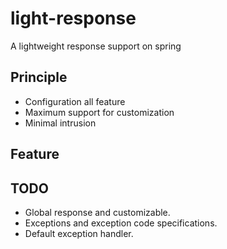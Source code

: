 # light-response
A lightweight response support on spring

## Principle
- Configuration all feature
- Maximum support for customization
- Minimal intrusion


## Feature

## TODO

- Global response and customizable. 
- Exceptions and exception code specifications. 
- Default exception handler. 
